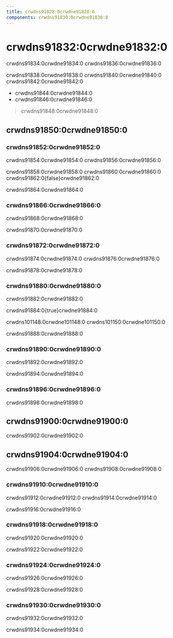 ```yaml
---
title: crwdns91828:0crwdne91828:0
components: crwdns91830:0crwdne91830:0
---
```


# crwdns91832:0crwdne91832:0

<p class="description">crwdns91834:0crwdne91834:0 crwdns91836:0crwdne91836:0</p>

crwdns91838:0crwdne91838:0 crwdns91840:0crwdne91840:0 crwdns91842:0crwdne91842:0

- crwdns91844:0crwdne91844:0
- crwdns91846:0crwdne91846:0

> crwdns91848:0crwdne91848:0

## crwdns91850:0crwdne91850:0

### crwdns91852:0crwdne91852:0

crwdns91854:0crwdne91854:0 crwdns91856:0crwdne91856:0

crwdns91858:0crwdne91858:0 crwdns91860:0crwdne91860:0 crwdns91862:0{false}crwdne91862:0

crwdns91864:0crwdne91864:0

### crwdns91866:0crwdne91866:0

crwdns91868:0crwdne91868:0

crwdns91870:0crwdne91870:0

### crwdns91872:0crwdne91872:0

crwdns91874:0crwdne91874:0 crwdns91876:0crwdne91876:0

crwdns91878:0crwdne91878:0

### crwdns91880:0crwdne91880:0

crwdns91882:0crwdne91882:0

crwdns91884:0{true}crwdne91884:0

crwdns101148:0crwdne101148:0 crwdns101150:0crwdne101150:0

crwdns91888:0crwdne91888:0

### crwdns91890:0crwdne91890:0

crwdns91892:0crwdne91892:0

crwdns91894:0crwdne91894:0

### crwdns91896:0crwdne91896:0

crwdns91898:0crwdne91898:0

## crwdns91900:0crwdne91900:0

crwdns91902:0crwdne91902:0

## crwdns91904:0crwdne91904:0

crwdns91906:0crwdne91906:0 crwdns91908:0crwdne91908:0

### crwdns91910:0crwdne91910:0

crwdns91912:0crwdne91912:0 crwdns91914:0crwdne91914:0

crwdns91916:0crwdne91916:0

### crwdns91918:0crwdne91918:0

crwdns91920:0crwdne91920:0

crwdns91922:0crwdne91922:0

### crwdns91924:0crwdne91924:0

crwdns91926:0crwdne91926:0

crwdns91928:0crwdne91928:0

### crwdns91930:0crwdne91930:0

crwdns91932:0crwdne91932:0

crwdns91934:0crwdne91934:0